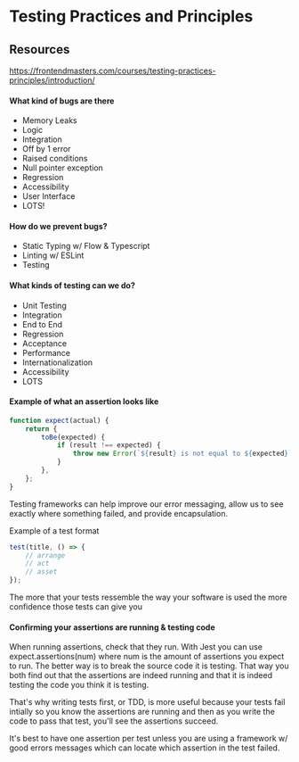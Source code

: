 # Testing Practices and Principles

## Resources

https://frontendmasters.com/courses/testing-practices-principles/introduction/

#### What kind of bugs are there

-   Memory Leaks
-   Logic
-   Integration
-   Off by 1 error
-   Raised conditions
-   Null pointer exception
-   Regression
-   Accessibility
-   User Interface
-   LOTS!

#### How do we prevent bugs?

-   Static Typing w/ Flow & Typescript
-   Linting w/ ESLint
-   Testing

#### What kinds of testing can we do?

-   Unit Testing
-   Integration
-   End to End
-   Regression
-   Acceptance
-   Performance
-   Internationalization
-   Accessibility
-   LOTS

#### Example of what an assertion looks like

```javascript
function expect(actual) {
    return {
        toBe(expected) {
            if (result !== expected) {
                throw new Error(`${result} is not equal to ${expected}`);
            }
        },
    };
}
```

Testing frameworks can help improve our error messaging, allow us to see exactly where something failed, and provide encapsulation.

Example of a test format

```javascript
test(title, () => {
    // arrange
    // act
    // asset
});
```

The more that your tests ressemble the way your software is used the more confidence those tests can give you

#### Confirming your assertions are running & testing code

When running assertions, check that they run. With Jest you can use expect.assertions(num) where num is the amount of assertions you expect to run. The better way is to break the source code it is testing. That way you both find out that the assertions are indeed running and that it is indeed testing the code you think it is testing.

That's why writing tests first, or TDD, is more useful because your tests fail intially so you know the assertions are running and then as you write the code to pass that test, you'll see the assertions succeed.

It's best to have one assertion per test unless you are using a framework w/ good errors messages which can locate which assertion in the test failed.
